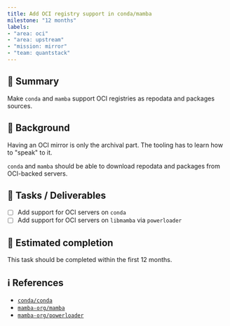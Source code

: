 ```yaml
---
title: Add OCI registry support in conda/mamba
milestone: "12 months"
labels:
- "area: oci"
- "area: upstream"
- "mission: mirror"
- "team: quantstack"
---
```


## 📌 Summary

Make `conda` and `mamba` support OCI registries as repodata and packages sources.

## 📝 Background

Having an OCI mirror is only the archival part.
The tooling has to learn how to "speak" to it.

`conda` and `mamba` should be able to download repodata and packages from OCI-backed servers.

## 🚀 Tasks / Deliverables

- [ ] Add support for OCI servers on `conda`
- [ ] Add support for OCI servers on `libmamba` via `powerloader`

## 📅 Estimated completion

This task should be completed within the first 12 months.

## ℹ️ References

- [`conda/conda`](https://github.com/conda/conda)
- [`mamba-org/mamba`](https://github.com/mamba-org/mamba)
- [`mamba-org/powerloader`](https://github.com/mamba-org/powerloader)
